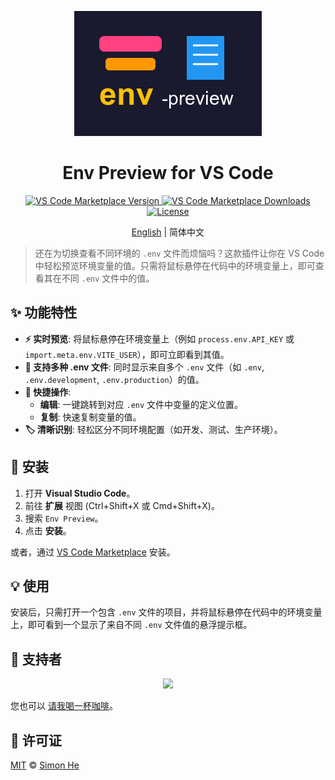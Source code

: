 <p align="center">
  <img height="200" src="./assets/kv.png" alt="Env Preview Logo">
</p>

<h1 align="center">Env Preview for VS Code</h1>

<p align="center">
  <a href="https://marketplace.visualstudio.com/items?itemName=simonhe.env-preview">
    <img src="https://img.shields.io/visual-studio-marketplace/v/simonhe.env-preview.svg?color=blue&label=VS%20Code%20Marketplace&logo=visualstudiocode" alt="VS Code Marketplace Version">
  </a>
  <a href="https://marketplace.visualstudio.com/items?itemName=simonhe.env-preview">
    <img src="https://img.shields.io/visual-studio-marketplace/d/simonhe.env-preview.svg?color=blue&label=Downloads" alt="VS Code Marketplace Downloads">
  </a>
  <a href="./LICENSE">
    <img src="https://img.shields.io/github/license/Simon-He95/env-preview?color=blue" alt="License">
  </a>
</p>

<p align="center"><a href="./README.md">English</a> | 简体中文</p>

> 还在为切换查看不同环境的 `.env` 文件而烦恼吗？这款插件让你在 VS Code 中轻松预览环境变量的值。只需将鼠标悬停在代码中的环境变量上，即可查看其在不同 `.env` 文件中的值。

<!-- 
<p align="center">
  <img src="./assets/demo.gif" alt="Env Preview 演示">
</p>
-->

## ✨ 功能特性

*   **⚡️ 实时预览**: 将鼠标悬停在环境变量上（例如 `process.env.API_KEY` 或 `import.meta.env.VITE_USER`），即可立即看到其值。
*   **📄 支持多种 .env 文件**: 同时显示来自多个 `.env` 文件（如 `.env`, `.env.development`, `.env.production`）的值。
*   **🚀 快捷操作**:
    *   **编辑**: 一键跳转到对应 `.env` 文件中变量的定义位置。
    *   **复制**: 快速复制变量的值。
*   **🏷️ 清晰识别**: 轻松区分不同环境配置（如开发、测试、生产环境）。

## 🚀 安装

1.  打开 **Visual Studio Code**。
2.  前往 **扩展** 视图 (Ctrl+Shift+X 或 Cmd+Shift+X)。
3.  搜索 `Env Preview`。
4.  点击 **安装**。

或者，通过 [VS Code Marketplace](https://marketplace.visualstudio.com/items?itemName=simonhe.env-preview) 安装。

## 💡 使用

安装后，只需打开一个包含 `.env` 文件的项目，并将鼠标悬停在代码中的环境变量上，即可看到一个显示了来自不同 `.env` 文件值的悬浮提示框。

## 🙏 支持者

<p align="center">
  <a href="https://cdn.jsdelivr.net/gh/Simon-He95/sponsor/sponsors.svg">
    <img src="https://cdn.jsdelivr.net/gh/Simon-He95/sponsor/sponsors.png"/>
  </a>
</p>

您也可以 [请我喝一杯咖啡](https://github.com/Simon-He95/sponsor)。

## 📄 许可证

[MIT](./LICENSE) © [Simon He](https://github.com/Simon-He95)
